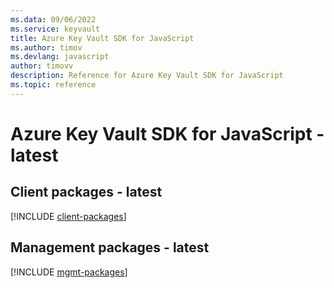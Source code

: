 ```yaml
---
ms.data: 09/06/2022
ms.service: keyvault
title: Azure Key Vault SDK for JavaScript
ms.author: timov
ms.devlang: javascript
author: timovv
description: Reference for Azure Key Vault SDK for JavaScript
ms.topic: reference
---
```

# Azure Key Vault SDK for JavaScript - latest

## Client packages - latest
[!INCLUDE [client-packages](key-vault-client-index.md)]
## Management packages - latest
[!INCLUDE [mgmt-packages](key-vault-mgmt-index.md)]